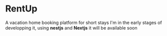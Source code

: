 # RentUp
A vacation home booking platform for short stays
I'm in the early stages of developping it, using **nestjs** and **Nextjs** it will be available soon
